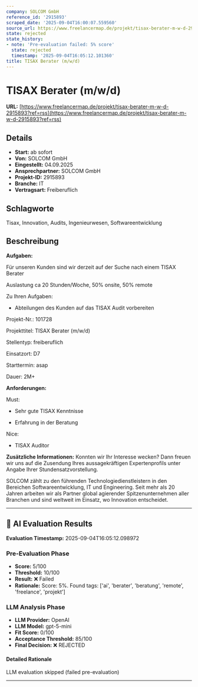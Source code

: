 ```yaml
---
company: SOLCOM GmbH
reference_id: '2915893'
scraped_date: '2025-09-04T16:00:07.559560'
source_url: https://www.freelancermap.de/projekt/tisax-berater-m-w-d-2915893?ref=rss
state: rejected
state_history:
- note: 'Pre-evaluation failed: 5% score'
  state: rejected
  timestamp: '2025-09-04T16:05:12.101360'
title: TISAX Berater (m/w/d)
---
```



# TISAX Berater (m/w/d)
**URL:** [https://www.freelancermap.de/projekt/tisax-berater-m-w-d-2915893?ref=rss](https://www.freelancermap.de/projekt/tisax-berater-m-w-d-2915893?ref=rss)
## Details
- **Start:** ab sofort
- **Von:** SOLCOM GmbH
- **Eingestellt:** 04.09.2025
- **Ansprechpartner:** SOLCOM GmbH
- **Projekt-ID:** 2915893
- **Branche:** IT
- **Vertragsart:** Freiberuflich

## Schlagworte
Tisax, Innovation, Audits, Ingenieurwesen, Softwareentwicklung

## Beschreibung
**Aufgaben:**

Für unseren Kunden sind wir derzeit auf der Suche nach einem TISAX Berater

Auslastung ca 20 Stunden/Woche, 50% onsite, 50% remote

Zu Ihren Aufgaben:

+ Abteilungen des Kunden auf das TISAX Audit vorbereiten

Projekt-Nr.:
101728

Projekttitel:
TISAX Berater (m/w/d)

Stellentyp:
freiberuflich

Einsatzort:
D7

Starttermin:
asap

Dauer:
2M+

**Anforderungen:**

Must:

+ Sehr gute TISAX Kenntnisse

+ Erfahrung in der Beratung

Nice:

+ TISAX Auditor

**Zusätzliche Informationen:**
Konnten wir Ihr Interesse wecken? Dann freuen wir uns auf die Zusendung Ihres aussagekräftigen Expertenprofils unter Angabe Ihrer Stundensatzvorstellung.

SOLCOM zählt zu den führenden Technologiedienstleistern in den Bereichen Softwareentwicklung, IT und Engineering. Seit mehr als 20 Jahren arbeiten wir als Partner global agierender Spitzenunternehmen aller Branchen und sind weltweit im Einsatz, wo Innovation entscheidet.

---

## 🤖 AI Evaluation Results

**Evaluation Timestamp:** 2025-09-04T16:05:12.098972

### Pre-Evaluation Phase
- **Score:** 5/100
- **Threshold:** 10/100
- **Result:** ❌ Failed
- **Rationale:** Score: 5%. Found tags: ['ai', 'berater', 'beratung', 'remote', 'freelance', 'projekt']

### LLM Analysis Phase
- **LLM Provider:** OpenAI
- **LLM Model:** gpt-5-mini
- **Fit Score:** 0/100
- **Acceptance Threshold:** 85/100
- **Final Decision:** ❌ REJECTED

#### Detailed Rationale
LLM evaluation skipped (failed pre-evaluation)

---
